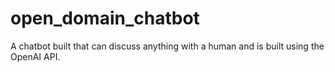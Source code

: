 # open_domain_chatbot
 A chatbot built that can discuss anything with a human and is built using the OpenAI API.
